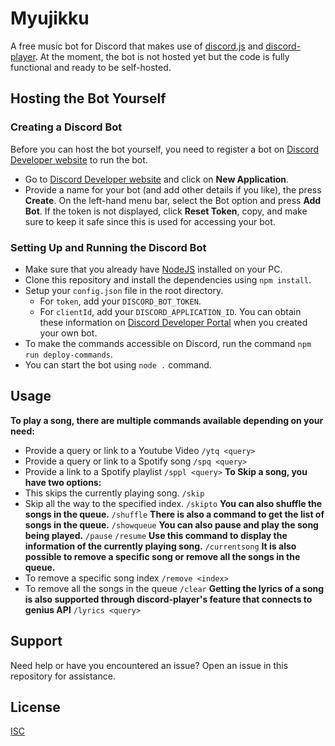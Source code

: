 # Myujikku
A free music bot for Discord that makes use of [discord.js](https://discord.js.org/) and [discord-player](https://discord-player.js.org/).
At the moment, the bot is not hosted yet but the code is fully functional and ready to be self-hosted.

## Hosting the Bot Yourself
### Creating a Discord Bot
Before you can host the bot yourself, you need to register a bot on [Discord Developer website](https://discord.com/developers/applications) to run the bot.
- Go to [Discord Developer website](https://discord.com/developers/applications) and click on **New Application**.
- Provide a name for your bot (and add other details if you like), the press **Create**. On the left-hand menu bar, select the Bot option and press **Add Bot**. If the token is not displayed, click **Reset Token**, copy, and make sure to keep it safe since this is used for accessing your bot.
### Setting Up and Running the Discord Bot
- Make sure that you already have [NodeJS](https://nodejs.org/en) installed on your PC. 
- Clone this repository and install the dependencies using `npm install`.
- Setup your `config.json` file in the root directory.
	- For `token`, add your `DISCORD_BOT_TOKEN`.
	- For `clientId`, add your `DISCORD_APPLICATION_ID`. You can obtain these information on [Discord Developer Portal](https://discord.com/developers/applications) when you created your own bot.
- To make the commands accessible on Discord, run the command `npm run deploy-commands`.
- You can start the bot using `node .` command.

## Usage
**To play a song, there are multiple commands available depending on your need:**
- Provide a query or link to a Youtube Video
```/ytq <query>```
- Provide a query or link to a Spotify song
```/spq <query>```
- Provide a link to a Spotify playlist
```/sppl <query>```
**To Skip a song, you have two options:**
- This skips the currently playing song.
```/skip```
- Skip all the way to the specified index.
```/skipto```
**You can also shuffle the songs in the queue.**
```/shuffle```
**There is also a command to get the list of songs in the queue.**
```/showqueue```
**You can also pause and play the song being played.**
```/pause```
```/resume```
**Use this command to display the information of the currently playing song.**
```/currentsong```
**It is also possible to remove a specific song or remove all the songs in the queue.**
- To remove a specific song index
```/remove <index>```
- To remove all the songs in the queue
```/clear```
**Getting the lyrics of a song is also supported through discord-player's feature that connects to genius API**
```/lyrics <query>```
## Support
Need help or have you encountered an issue? Open an issue in this repository for assistance.

## License
[ISC](https://opensource.org/license/isc-license-txt/)